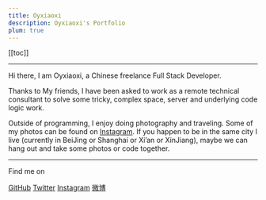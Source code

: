 ```yaml
---
title: Oyxiaoxi
description: Oyxiaoxi's Portfolio
plum: true
---
```


[[toc]]

***

Hi there, I am Oyxiaoxi, a Chinese freelance Full Stack Developer.

Thanks to My friends, I have been asked to work as a remote technical consultant to solve some tricky, complex space, server and underlying code logic work.

Outside of programming, I enjoy doing photography and traveling. Some of my photos can be found on [Instagram](https://www.instagram.com/Oyxiaoxi). If you happen to be in the same city I live (currently in BeiJing or Shanghai or Xi’an or XinJiang), maybe we can hang out and take some photos or code together.

***

Find me on

<p flex="~ gap-3 wrap" class="mt--2!">
  <a href="https://github.com/Oyxiaoxi" target="_blank"><span op75 i-simple-icons-github /> GitHub</a>
  <a href="https://www.twitter.com/Oyxiaoxi" target="_blank"><span op75 i-simple-icons-twitter /> Twitter</a>
  <a href="https://www.instagram.com/Oyxiaoxi" target="_blank"><span op75 i-simple-icons-instagram /> Instagram</a>
  <a href="hhttps://weibo.com/AmOyxiaoxi" target="_blank"><span op75 i-simple-icons-sinaweibo /> 微博</a>
</p>
